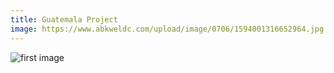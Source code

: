 ```yaml
---
title: Guatemala Project
image: https://www.abkweldc.com/upload/image/0706/1594001316652964.jpg
---
```


![first image](https://www.abkweldc.com/upload/image/0706/1594001316652964.jpg)
